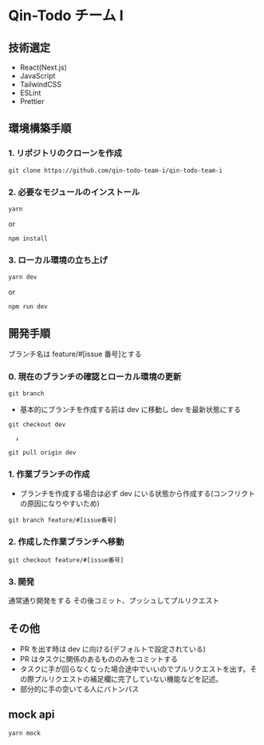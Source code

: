# Qin-Todo チーム I

## 技術選定

- React(Next.js)
- JavaScript
- TailwindCSS
- ESLint
- Prettier

## 環境構築手順

### 1. リポジトリのクローンを作成

```
git clone https://github.com/qin-todo-team-i/qin-todo-team-i
```

### 2. 必要なモジュールのインストール

```
yarn
```

or

```
npm install
```

### 3. ローカル環境の立ち上げ

```
yarn dev
```

or

```
npm run dev
```

## 開発手順

ブランチ名は feature/#[issue 番号]とする

### 0. 現在のブランチの確認とローカル環境の更新

```
git branch
```

- 基本的にブランチを作成する前は dev に移動し dev を最新状態にする

```
git checkout dev
```

      ↓

```
git pull origin dev
```

### 1. 作業ブランチの作成

- ブランチを作成する場合は必ず dev にいる状態から作成する(コンフリクトの原因になりやすいため)

```
git branch feature/#[issue番号]
```

### 2. 作成した作業ブランチへ移動

```
git checkout feature/#[issue番号]
```

### 3. 開発

通常通り開発をする
その後コミット、プッシュしてプルリクエスト

## その他

- PR を出す時は dev に向ける(デフォルトで設定されている)
- PR はタスクに関係のあるもののみをコミットする
- タスクに手が回らなくなった場合途中でいいのでプルリクエストを出す。その際プルリクエストの補足欄に完了していない機能などを記述。
- 部分的に手の空いてる人にバトンパス

## mock api

```
yarn mock
```
